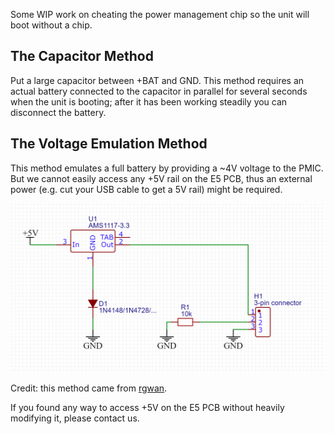 Some WIP work on cheating the power management chip so the unit will boot without a chip.

## The Capacitor Method

Put a large capacitor between +BAT and GND. This method requires an actual battery connected to the capacitor in parallel for several seconds when the unit is booting; after it has been working steadily you can disconnect the battery. 

## The Voltage Emulation Method

This method emulates a full battery by providing a ~4V voltage to the PMIC. But we cannot easily access any +5V rail on the E5 PCB, thus an external power (e.g. cut your USB cable to get a 5V rail) might be required. 

![](assets/ams1117_4v.png)

Credit: this method came from [rgwan](https://github.com/rgwan). 

If you found any way to access +5V on the E5 PCB without heavily modifying it, please contact us. 
